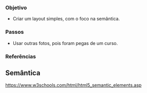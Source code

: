 
### Objetivo ###

- Criar um layout simples, com o foco na semântica.



### Passos ###

- Usar outras fotos, pois foram pegas de um curso.


### Referências

## Semântica

https://www.w3schools.com/html/html5_semantic_elements.asp